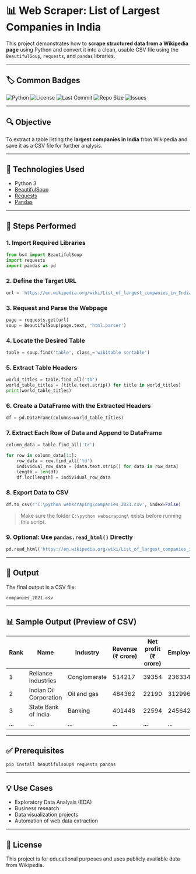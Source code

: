
# 📊 Web Scraper: List of Largest Companies in India

This project demonstrates how to **scrape structured data from a Wikipedia page** using Python and convert it into a clean, usable CSV file using the `BeautifulSoup`, `requests`, and `pandas` libraries.

---

## 🏷️ Common Badges

![Python](https://img.shields.io/badge/python-3.10+-blue)
![License](https://img.shields.io/badge/license-MIT-blue)
![Last Commit](https://img.shields.io/github/last-commit/Saiqua29/Web-Scraping-with-python)
![Repo Size](https://img.shields.io/github/repo-size/Saiqua29/Web-Scraping-with-python)
![Issues](https://img.shields.io/github/issues/Saiqua29/Web-Scraping-with-python)


---

## 🔍 Objective

To extract a table listing the **largest companies in India** from Wikipedia and save it as a CSV file for further analysis.

---

## 🧰 Technologies Used

- Python 3
- [BeautifulSoup](https://www.crummy.com/software/BeautifulSoup/bs4/doc/)
- [Requests](https://docs.python-requests.org/en/latest/)
- [Pandas](https://pandas.pydata.org/)

---

## 📌 Steps Performed

### 1. Import Required Libraries

```python
from bs4 import BeautifulSoup
import requests
import pandas as pd
```

### 2. Define the Target URL

```python
url = 'https://en.wikipedia.org/wiki/List_of_largest_companies_in_India'
```

### 3. Request and Parse the Webpage

```python
page = requests.get(url)
soup = BeautifulSoup(page.text, 'html.parser')
```

### 4. Locate the Desired Table

```python
table = soup.find('table', class_='wikitable sortable')
```

### 5. Extract Table Headers

```python
world_titles = table.find_all('th')
world_table_titles = [title.text.strip() for title in world_titles]
print(world_table_titles)
```

### 6. Create a DataFrame with the Extracted Headers

```python
df = pd.DataFrame(columns=world_table_titles)
```

### 7. Extract Each Row of Data and Append to DataFrame

```python
column_data = table.find_all('tr')

for row in column_data[1:]:
    row_data = row.find_all('td')
    individual_row_data = [data.text.strip() for data in row_data]
    length = len(df)
    df.loc[length] = individual_row_data
```

### 8. Export Data to CSV

```python
df.to_csv(r'C:\python webscraping\companies_2021.csv', index=False)
```

> Make sure the folder `C:\python webscraping\` exists before running this script.

### 9. Optional: Use `pandas.read_html()` Directly

```python
pd.read_html('https://en.wikipedia.org/wiki/List_of_largest_companies_in_India')[0]
```

---

## 📁 Output

The final output is a CSV file:

```
companies_2021.csv
```

---

## 📊 Sample Output (Preview of CSV)

| Rank | Name                      | Industry     | Revenue (₹ crore) | Net profit (₹ crore) | Employees | Headquarter |
|------|---------------------------|--------------|--------------------|-----------------------|-----------|--------------|
| 1    | Reliance Industries       | Conglomerate | 514217             | 39354                 | 236334    | Mumbai       |
| 2    | Indian Oil Corporation    | Oil and gas  | 484362             | 22190                 | 312996    | New Delhi    |
| 3    | State Bank of India       | Banking      | 401448             | 22594                 | 245642    | Mumbai       |
| ...  | ...                       | ...          | ...                | ...                   | ...       | ...          |

---

## ✅ Prerequisites

```bash
pip install beautifulsoup4 requests pandas
```

---

## 💡 Use Cases

- Exploratory Data Analysis (EDA)
- Business research
- Data visualization projects
- Automation of web data extraction

---

## 📜 License

This project is for educational purposes and uses publicly available data from Wikipedia.
